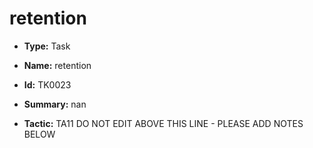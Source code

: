 # retention

* **Type:** Task

* **Name:** retention

* **Id:** TK0023

* **Summary:** nan

* **Tactic:** TA11
DO NOT EDIT ABOVE THIS LINE - PLEASE ADD NOTES BELOW
